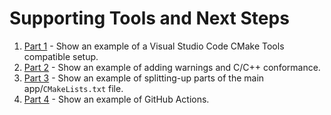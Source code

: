 # Supporting Tools and Next Steps

1. [Part 1](/ch11/part-1/README.md) - Show an example of a Visual Studio Code CMake Tools compatible setup.
2. [Part 2](/ch11/part-2/README.md) - Show an example of adding warnings and C/C++ conformance.
3. [Part 3](/ch11/part-3/README.md) - Show an example of splitting-up parts of the main app/`CMakeLists.txt` file.
4. [Part 4](/ch11/part-4/README.md) - Show an example of GitHub Actions.

